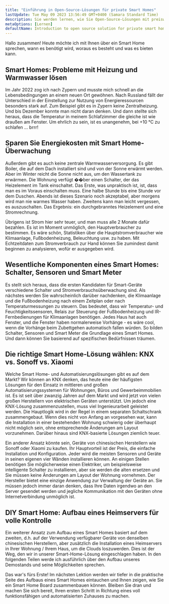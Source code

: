 ```yaml
---
title: "Einführung in Open-Source-Lösungen für private Smart Homes"
lastUpdate: Tue May 09 2023 13:56:49 GMT+0400 (Samara Standard Time)
description: Sie werden lernen, wie Sie Open-Source-Lösungen mit preiswerten Smart-Geräten integrieren können, um Ihr Smart Home privat auszurichten und nicht von Clouds abhängig zu machen.
metaOptions: [Lernen]
defaultName: Introduction to open source solution for private smart homes
---
```


<LessonImages src="smart-home-intro/open-source-private-smart-home-intro.png" imageClasses="mb full" />

<RoboAcademyText>
  Hallo zusammen! Heute möchte ich mit Ihnen über ein Smart Home sprechen, wann es benötigt wird, woraus es besteht und was es bieten kann.
</RoboAcademyText>

## Smart Homes: Probleme mit Heizung und Warmwasser lösen

Im Jahr 2022 zog ich nach Zypern und musste mich schnell an die Lebensbedingungen an einem neuen Ort gewöhnen. Nach Russland fällt der Unterschied in der Einstellung zur Nutzung von Energieressourcen besonders stark auf. Zum Beispiel gibt es in Zypern keine Zentralheizung. Und bis Dezember konnte man nicht daran denken. Und dann stellte sich heraus, dass die Temperatur in meinem Schlafzimmer die gleiche ist wie draußen am Fenster. Um ehrlich zu sein, ist es unangenehm, bei +10 °C zu schlafen ... brrr!

## Sparen Sie Energiekosten mit Smart Home-Überwachung

Außerdem gibt es auch keine zentrale Warmwasserversorgung. Es gibt Boiler, die auf dem Dach installiert sind und von der Sonne erwärmt werden. Aber im Winter reicht die Sonne nicht aus, um den Wassertank zu erwärmen. Die Wohnung verfügt ��ber einen Schalter, der das Heizelement im Tank einschaltet. Das Erste, was unpraktisch ist, ist, dass man es im Voraus einschalten muss. Eine halbe Stunde bis eine Stunde vor dem Duschen. Abends ist dieses Szenario noch akzeptabel, aber morgens wird man nie warmes Wasser haben. Zweitens kann man leicht vergessen, es auszuschalten. Das Ergebnis: ein durchgebranntes Heizelement und eine Stromrechnung.

Übrigens ist Strom hier sehr teuer, und man muss alle 2 Monate dafür bezahlen. Es ist im Moment unmöglich, den Hauptverbraucher zu bestimmen. Es wäre schön, Statistiken über die Hauptstromverbraucher wie Klimaanlage, Fußbodenheizung, Beleuchtung usw. zu haben. Mit Echtzeitdaten zum Stromverbrauch zur Hand können Sie zumindest damit beginnen zu analysieren, wofür er ausgegeben wird.

## Wesentliche Komponenten eines Smart Homes: Schalter, Sensoren und Smart Meter

Es stellt sich heraus, dass die ersten Kandidaten für Smart-Geräte verschiedene Schalter und Stromverbrauchsüberwachung sind. Als nächstes werden Sie wahrscheinlich darüber nachdenken, die Klimaanlage und die Fußbodenheizung nach einem Zeitplan oder nach Temperaturmessungen zu steuern. Das bedeutet, dass wir Temperatur- und Feuchtigkeitssensoren, Relais zur Steuerung der Fußbodenheizung und IR-Fernbedienungen für Klimaanlagen benötigen. Jedes Haus hat auch Fenster, und die Fenster haben normalerweise Vorhänge - es wäre cool, wenn die Vorhänge beim Zubettgehen automatisch fallen würden. So bilden Schalter, Sensoren und Smart Meter die Grundlage eines Smart Homes. Und dann können Sie basierend auf spezifischen Bedürfnissen träumen.

## Die richtige Smart Home-Lösung wählen: KNX vs. Sonoff vs. Xiaomi

Welche Smart Home- und Automatisierungslösungen gibt es auf dem Markt? Wir können an KNX denken, das heute eine der häufigsten Lösungen für den Einsatz in mittleren und großen Automatisierungssystemen für Wohnungen, Büros und Gewerbeimmobilien ist. Es ist seit über zwanzig Jahren auf dem Markt und wird jetzt von vielen großen Herstellern von elektrischen Geräten unterstützt. Um jedoch eine KNX-Lösung zusammenzustellen, muss viel Ingenieurarbeit geleistet werden. Die Hauptlogik wird in der Regel in einem separaten Schaltschrank zusammengebaut. Wenn dies nicht von Anfang an vorgesehen war, kann die Installation in einer bestehenden Wohnung schwierig oder überhaupt nicht möglich sein, ohne entsprechende Änderungen am Layout vorzunehmen. Darüber hinaus sind KNX-basierte Lösungen ziemlich teuer.

Ein anderer Ansatz könnte sein, Geräte von chinesischen Herstellern wie Sonoff oder Xiaomi zu kaufen. Ihr Hauptvorteil ist der Preis, die einfache Installation und Konfiguration. Jeder wird die meisten Sensoren und Geräte in seinen eigenen vier Wänden installieren können. An einigen Stellen benötigen Sie möglicherweise einen Elektriker, um beispielsweise intelligente Schalter zu installieren, aber sie werden die alten ersetzen und Sie müssen keine Änderungen am Layout der Wohnung vornehmen. Der Hersteller bietet eine einzige Anwendung zur Verwaltung der Geräte an. Sie müssen jedoch immer daran denken, dass Ihre Daten irgendwo an den Server gesendet werden und jegliche Kommunikation mit den Geräten ohne Internetverbindung unmöglich ist.


## DIY Smart Home: Aufbau eines Heimservers für volle Kontrolle

Ein weiterer Ansatz zum Aufbau eines Smart Homes basiert auf dem zweiten, d.h. auf der Verwendung verfügbarer Geräte von denselben chinesischen Herstellern, aber zusätzlich die Installation eines Heimservers in Ihrer Wohnung / Ihrem Haus, um die Clouds loszuwerden. Dies ist der Weg, den wir in unserer Smart-Home-Lösung eingeschlagen haben. In den folgenden Teilen werde ich ausführlich über den Aufbau unseres Demostands und seine Möglichkeiten sprechen.

<RoboAcademyText fWeight="500">
  Das war's fürs Erste! Im nächsten Lektion werden wir tiefer in die praktische Seite des Aufbaus eines Smart Homes eintauchen und Ihnen zeigen, wie Sie ein Smart Home Board zusammenbauen können. Bleiben Sie dran und machen Sie sich bereit, Ihren ersten Schritt in Richtung eines voll funktionsfähigen und automatisierten Zuhauses zu machen.
</RoboAcademyText>
